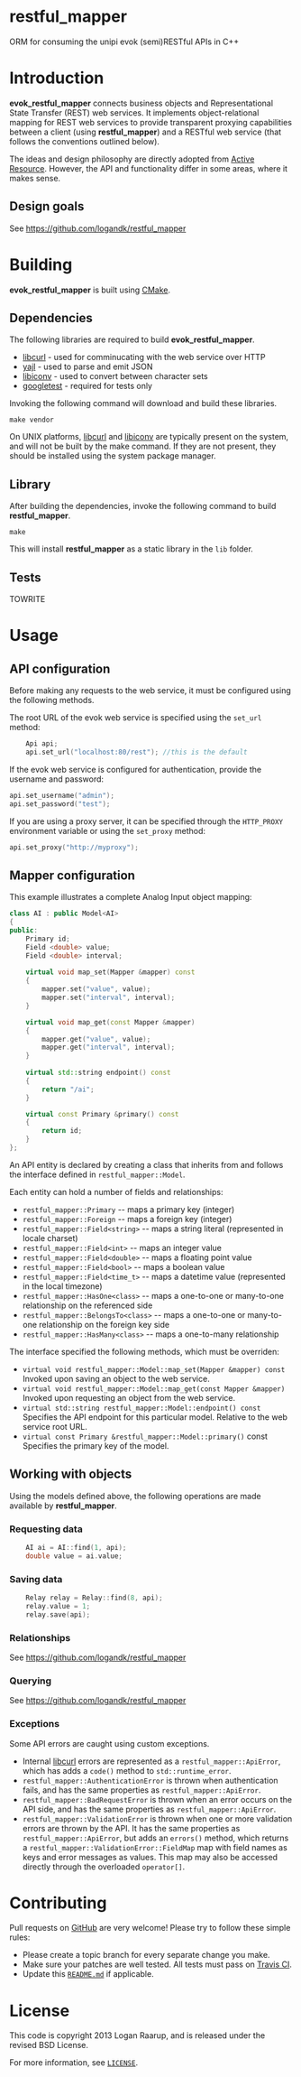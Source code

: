 # restful_mapper #

ORM for consuming the unipi evok (semi)RESTful APIs in C++


# Introduction #

**evok\_restful\_mapper** connects business objects and Representational State
Transfer (REST) web services. It implements object-relational mapping for REST
web services to provide transparent proxying capabilities between a client
(using **restful_mapper**) and a RESTful web service (that follows the
conventions outlined below).

The ideas and design philosophy are directly adopted from [Active Resource][3].
However, the API and functionality differ in some areas, where it makes sense.

## Design goals ##
See https://github.com/logandk/restful_mapper

# Building #

**evok\_restful\_mapper** is built using [CMake][6].

## Dependencies ##

The following libraries are required to build **evok_restful_mapper**.

* [libcurl][7] - used for comminucating with the web service over HTTP
* [yajl][8] - used to parse and emit JSON
* [libiconv][9] - used to convert between character sets
* [googletest][10] - required for tests only

Invoking the following command will download and build these libraries.

```shell
make vendor
```

On UNIX platforms, [libcurl][7] and [libiconv][9] are typically present on the
system, and will not be built by the make command. If they are not present,
they should be installed using the system package manager.

## Library ##

After building the dependencies, invoke the following command to build **restful_mapper**.

```shell
make
```

This will install **restful_mapper** as a static library in the `lib` folder.

## Tests ##

TOWRITE

# Usage #

## API configuration ##

Before making any requests to the web service, it must be configured using the
following methods.

The root URL of the evok web service is specified using the `set_url` method:

```c++
	Api api;
	api.set_url("localhost:80/rest"); //this is the default 
```

If the evok web service is configured for authentication, provide the username and password:

```c++
api.set_username("admin");
api.set_password("test");
```

If you are using a proxy server, it can be specified through the `HTTP_PROXY`
environment variable or using the `set_proxy` method:

```c++
api.set_proxy("http://myproxy");
```

## Mapper configuration ##

This example illustrates a complete Analog Input object mapping:

```c++
class AI : public Model<AI>
{
public:
	Primary id;
	Field <double> value;
	Field <double> interval;
	
	virtual void map_set(Mapper &mapper) const
	{
		mapper.set("value", value);
		mapper.set("interval", interval);
	}

	virtual void map_get(const Mapper &mapper)
	{
		mapper.get("value", value);
		mapper.get("interval", interval);
	}
	
	virtual std::string endpoint() const
	{
		return "/ai";
	}

	virtual const Primary &primary() const
	{
		return id;
	}
};

```

An API entity is declared by creating a class that inherits from and follows the
interface defined in `restful_mapper::Model`.

Each entity can hold a number of fields and relationships:

* `restful_mapper::Primary` -- maps a primary key (integer)
* `restful_mapper::Foreign` -- maps a foreign key (integer)
* `restful_mapper::Field<string>` -- maps a string literal (represented in locale charset)
* `restful_mapper::Field<int>` -- maps an integer value
* `restful_mapper::Field<double>` -- maps a floating point value
* `restful_mapper::Field<bool>` -- maps a boolean value
* `restful_mapper::Field<time_t>` -- maps a datetime value (represented in the local timezone)
* `restful_mapper::HasOne<class>` -- maps a one-to-one or many-to-one relationship on the referenced side
* `restful_mapper::BelongsTo<class>` -- maps a one-to-one or many-to-one relationship on the foreign key side
* `restful_mapper::HasMany<class>` -- maps a one-to-many relationship

The interface specified the following methods, which must be overriden:

* `virtual void restful_mapper::Model::map_set(Mapper &mapper) const`<br/>
  Invoked upon saving an object to the web service.
* `virtual void restful_mapper::Model::map_get(const Mapper &mapper)`<br/>
  Invoked upon requesting an object from the web service.
* `virtual std::string restful_mapper::Model::endpoint() const`<br/>
  Specifies the API endpoint for this particular model. Relative to the web service
  root URL.
* `virtual const Primary &restful_mapper::Model::primary()` const<br/>
  Specifies the primary key of the model.

## Working with objects ##

Using the models defined above, the following operations are made available by
**restful_mapper**.

### Requesting data ###

```c++
	AI ai = AI::find(1, api);	
	double value = ai.value;
```

### Saving data ###

```c++
	Relay relay = Relay::find(8, api);	
	relay.value = 1;
	relay.save(api);
```

### Relationships ###
See https://github.com/logandk/restful_mapper

### Querying ###
See https://github.com/logandk/restful_mapper

### Exceptions ###

Some API errors are caught using custom exceptions.

* Internal [libcurl][7] errors are represented as a `restful_mapper::ApiError`,
  which has adds a `code()` method to `std::runtime_error`.
* `restful_mapper::AuthenticationError` is thrown when authentication fails,
  and has the same properties as `restful_mapper::ApiError`.
* `restful_mapper::BadRequestError` is thrown when an error occurs on the API
  side, and has the same properties as `restful_mapper::ApiError`.
* `restful_mapper::ValidationError` is thrown when one or more validation
  errors are thrown by the API. It has the same properties as
  `restful_mapper::ApiError`, but adds an `errors()` method, which returns a
  `restful_mapper::ValidationError::FieldMap` map with field names as keys and
  error messages as values. This map may also be accessed directly through the
  overloaded `operator[]`.

# Contributing #

Pull requests on [GitHub][1] are very welcome! Please try to follow these simple rules:

* Please create a topic branch for every separate change you make.
* Make sure your patches are well tested. All tests must pass on [Travis CI][2].
* Update this [`README.md`](http://github.com/logandk/restful_mapper/blob/master/README.md) if applicable.

# License #

This code is copyright 2013 Logan Raarup, and is released under the revised BSD License.

For more information, see [`LICENSE`](http://github.com/logandk/restful_mapper/blob/master/LICENSE).


[1]: http://github.com/logandk/restful_mapper
[2]: http://travis-ci.org/logandk/restful_mapper
[3]: https://github.com/rails/activeresource
[4]: https://github.com/jfinkels/flask-restless
[5]: https://flask-restless.readthedocs.org/en/latest/requestformat.html
[6]: http://www.cmake.org
[7]: http://curl.haxx.se/libcurl
[8]: http://lloyd.github.io/yajl
[9]: http://www.gnu.org/software/libiconv
[10]: https://code.google.com/p/googletest
[11]: https://flask-restless.readthedocs.org/en/latest/searchformat.html#queryformat
